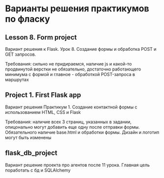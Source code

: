 # Варианты решения практикумов по фласку

## Lesson 8. Form project 

Вариант решения к Flask. Урок 8. Создание формы и обработка POST и GET запросов. 

Требования: сильно не придираемся, наличие js и какой-то продвинутой верстки не обязательно, достаточно работающего минимума с формой и главное - обработкой POST-запроса в маршрутах

## Project 1. First Flask app

Вариант решения Практикум 1. Создание контактной формы с использованием HTML, CSS и Flask

Требования: наличие всех 3 страниц, указанных в задании, опицонально могут добавить еще одну после отправки формы. Обязательного наличие base.html и обработки формы. Дизайн и логотип могут быть изменены

## flask_db_project 

Вариант решение проекта про агентов после 11 урока. Главная цель поработать с бд и SQLAlchemy
